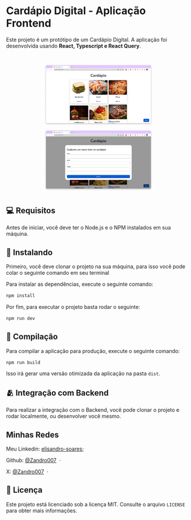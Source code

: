 # Cardápio Digital - Aplicação Frontend

Este projeto é um protótipo de um Cardápio Digital. A aplicação foi desenvolvida usando **React, Typescript e React Query**.

<h1 align="center">
    <img src="./public/home.png" width="300"/>
    <img src="./public/modal.png" width="300"/>
</h1>

## 💻 Requisitos

Antes de iniciar, você deve ter o Node.js e o NPM instalados em sua máquina.

## 🚀 Instalando

Primeiro, você deve clonar o projeto na sua máquina, para isso você
pode colar o seguinte comando em seu terminal

Para instalar as dependências, execute o seguinte comando:

```bash
npm install
```

Por fim, para executar o projeto basta rodar o seguinte:

```bash
npm run dev
```

## 🔧 Compilação

Para compilar a aplicação para produção, execute o seguinte comando:

```bash
npm run build
```
Isso irá gerar uma versão otimizada da aplicação na pasta `dist`.

## 🫂 Integração com Backend

Para realizar a integração com o Backend, você pode clonar o projeto e rodar localmente, ou desenvolver você mesmo.

## Minhas Redes

Meu Linkedin: [elisandro-soares](https://www.linkedin.com/in/elisandro-soares/); 

Github: [@Zandro007](https://github.com/Zandro007) &nbsp;&middot;&nbsp;

X:  [@Zandro007](https://twitter.com/zandro007) &nbsp;&middot;&nbsp;


## 📝 Licença

Este projeto está licenciado sob a licença MIT. Consulte o arquivo `LICENSE` para obter mais informações.
